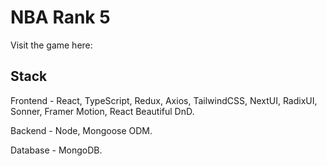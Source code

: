 # NBA Rank 5


Visit the game here:  

## Stack

Frontend - React, TypeScript, Redux, Axios, TailwindCSS, NextUI, RadixUI, Sonner, Framer Motion, React Beautiful DnD. 

Backend - Node, Mongoose ODM.

Database - MongoDB.